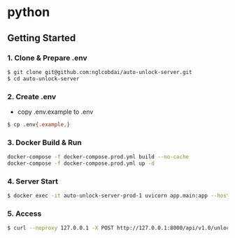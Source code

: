 # python

## Getting Started

### 1. Clone & Prepare .env

```sh
$ git clone git@github.com:nglcobdai/auto-unlock-server.git
$ cd auto-unlock-server
```

### 2. Create .env

- copy .env.example to .env

```sh
$ cp .env{.example,}
```

### 3. Docker Build & Run

```sh
docker-compose -f docker-compose.prod.yml build --no-cache
docker-compose -f docker-compose.prod.yml up -d
```

### 4. Server Start

```sh
$ docker exec -it auto-unlock-server-prod-1 uvicorn app.main:app --host 0.0.0.0 --port 8000
```

### 5. Access

```sh
$ curl --noproxy 127.0.0.1 -X POST http://127.0.0.1:8000/api/v1.0/unlock
```
